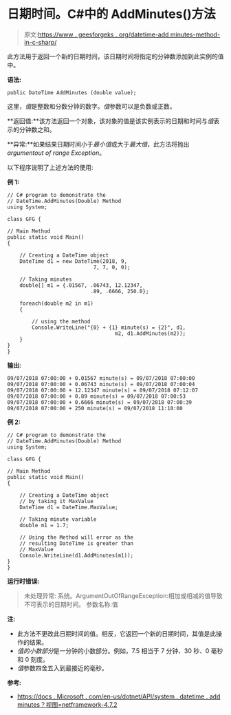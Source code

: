 # 日期时间。C#中的 AddMinutes()方法

> 原文:[https://www . geesforgeks . org/datetime-add minutes-method-in-c-sharp/](https://www.geeksforgeeks.org/datetime-addminutes-method-in-c-sharp/)

此方法用于返回一个新的日期时间，该日期时间将指定的分钟数添加到此实例的值中。

**语法:**

```
public DateTime AddMinutes (double value);
```

这里，*值*是整数和分数分钟的数字。*值*参数可以是负数或正数。

**返回值:**该方法返回一个对象，该对象的值是该实例表示的日期和时间与*值*表示的分钟数之和。

**异常:**如果结果日期时间小于*最小值*或大于*最大值*，此方法将抛出*argumentout of range Exception*。

以下程序说明了上述方法的使用:

**例 1:**

```
// C# program to demonstrate the
// DateTime.AddMinutes(Double) Method
using System;

class GFG {

// Main Method
public static void Main()
{

    // Creating a DateTime object
    DateTime d1 = new DateTime(2018, 9,
                            7, 7, 0, 0);

    // Taking minutes
    double[] m1 = {.01567, .06743, 12.12347,
                           .89, .6666, 250.0};

    foreach(double m2 in m1)
    {

        // using the method
        Console.WriteLine("{0} + {1} minute(s) = {2}", d1,
                                   m2, d1.AddMinutes(m2));
    }                    
}
}
```

**输出:**

```
09/07/2018 07:00:00 + 0.01567 minute(s) = 09/07/2018 07:00:00
09/07/2018 07:00:00 + 0.06743 minute(s) = 09/07/2018 07:00:04
09/07/2018 07:00:00 + 12.12347 minute(s) = 09/07/2018 07:12:07
09/07/2018 07:00:00 + 0.89 minute(s) = 09/07/2018 07:00:53
09/07/2018 07:00:00 + 0.6666 minute(s) = 09/07/2018 07:00:39
09/07/2018 07:00:00 + 250 minute(s) = 09/07/2018 11:10:00

```

**例 2:**

```
// C# program to demonstrate the
// DateTime.AddMinutes(Double) Method
using System;

class GFG {

// Main Method
public static void Main()
{

    // Creating a DateTime object
    // by taking it MaxValue
    DateTime d1 = DateTime.MaxValue;

    // Taking minute variable
    double m1 = 1.7;

    // Using the Method will error as the
    // resulting DateTime is greater than 
    // MaxValue
    Console.WriteLine(d1.AddMinutes(m1));
}
}
```

**运行时错误:**

> 未处理异常:
> 系统。ArgumentOutOfRangeException:相加或相减的值导致不可表示的日期时间。
> 参数名称:值

**注:**

*   此方法不更改此日期时间的值。相反，它返回一个新的日期时间，其值是此操作的结果。
*   *值的小数部分*是一分钟的小数部分。例如，7.5 相当于 7 分钟、30 秒、0 毫秒和 0 刻度。
*   *值*参数四舍五入到最接近的毫秒。

**参考:**

*   [https://docs . Microsoft . com/en-us/dotnet/API/system . datetime . add minutes？视图=netframework-4.7.2](https://docs.microsoft.com/en-us/dotnet/api/system.datetime.addminutes?view=netframework-4.7.2)